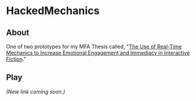 # HackedMechanics

## About
One of two prototypes for my MFA Thesis called, "[The Use of Real-Time Mechanics to Increase Emotional Engagement and Immediacy in Interactive Fiction](https://library.scad.edu/search?/asamoff/asamoff/1%2C2%2C2%2CE/frameset&FF=asamoff+timothy&1%2C1%2C/indexsort=-)."

## Play
_(New link coming soon.)_